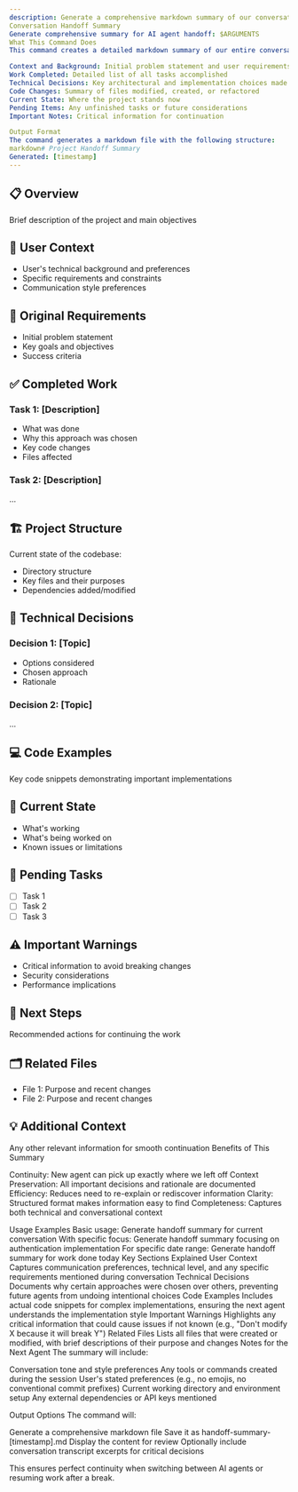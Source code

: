 ```yaml
---
description: Generate a comprehensive markdown summary of our conversation for seamless handoff to another AI agent
Conversation Handoff Summary
Generate comprehensive summary for AI agent handoff: $ARGUMENTS
What This Command Does
This command creates a detailed markdown summary of our entire conversation, structured to enable another AI agent to seamlessly continue the work. The summary includes:

Context and Background: Initial problem statement and user requirements
Work Completed: Detailed list of all tasks accomplished
Technical Decisions: Key architectural and implementation choices made
Code Changes: Summary of files modified, created, or refactored
Current State: Where the project stands now
Pending Items: Any unfinished tasks or future considerations
Important Notes: Critical information for continuation

Output Format
The command generates a markdown file with the following structure:
markdown# Project Handoff Summary
Generated: [timestamp]
---
```


## 📋 Overview

Brief description of the project and main objectives

## 👤 User Context

- User's technical background and preferences
- Specific requirements and constraints
- Communication style preferences

## 🎯 Original Requirements

- Initial problem statement
- Key goals and objectives
- Success criteria

## ✅ Completed Work

### Task 1: [Description]

- What was done
- Why this approach was chosen
- Key code changes
- Files affected

### Task 2: [Description]

...

## 🏗️ Project Structure

Current state of the codebase:

- Directory structure
- Key files and their purposes
- Dependencies added/modified

## 🔧 Technical Decisions

### Decision 1: [Topic]

- Options considered
- Chosen approach
- Rationale

### Decision 2: [Topic]

...

## 💻 Code Examples

Key code snippets demonstrating important implementations

## 🚧 Current State

- What's working
- What's being worked on
- Known issues or limitations

## 📝 Pending Tasks

- [ ] Task 1
- [ ] Task 2
- [ ] Task 3

## ⚠️ Important Warnings

- Critical information to avoid breaking changes
- Security considerations
- Performance implications

## 🔄 Next Steps

Recommended actions for continuing the work

## 🗂️ Related Files

- File 1: Purpose and recent changes
- File 2: Purpose and recent changes

## 💡 Additional Context

Any other relevant information for smooth continuation
Benefits of This Summary

Continuity: New agent can pick up exactly where we left off
Context Preservation: All important decisions and rationale are documented
Efficiency: Reduces need to re-explain or rediscover information
Clarity: Structured format makes information easy to find
Completeness: Captures both technical and conversational context

Usage Examples
Basic usage:
Generate handoff summary for current conversation
With specific focus:
Generate handoff summary focusing on authentication implementation
For specific date range:
Generate handoff summary for work done today
Key Sections Explained
User Context
Captures communication preferences, technical level, and any specific requirements mentioned during conversation
Technical Decisions
Documents why certain approaches were chosen over others, preventing future agents from undoing intentional choices
Code Examples
Includes actual code snippets for complex implementations, ensuring the next agent understands the implementation style
Important Warnings
Highlights any critical information that could cause issues if not known (e.g., "Don't modify X because it will break Y")
Related Files
Lists all files that were created or modified, with brief descriptions of their purpose and changes
Notes for the Next Agent
The summary will include:

Conversation tone and style preferences
Any tools or commands created during the session
User's stated preferences (e.g., no emojis, no conventional commit prefixes)
Current working directory and environment setup
Any external dependencies or API keys mentioned

Output Options
The command will:

Generate a comprehensive markdown file
Save it as handoff-summary-[timestamp].md
Display the content for review
Optionally include conversation transcript excerpts for critical decisions

This ensures perfect continuity when switching between AI agents or resuming work after a break.
